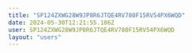 ```yaml
---
title: "SP124ZXWG28W9JP8R6JTQE4RV780F15RV54PX6WQD"
date: 2024-05-30T12:21:55.186Z
user: SP124ZXWG28W9JP8R6JTQE4RV780F15RV54PX6WQD
layout: "users"
---
```

    